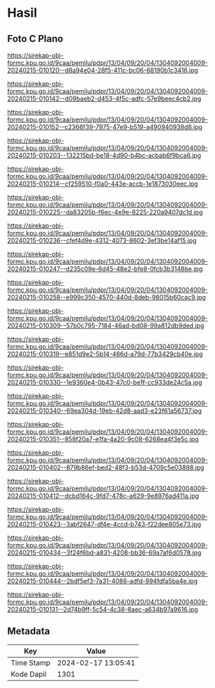 # Hasil

## Foto C Plano

https://sirekap-obj-formc.kpu.go.id/9caa/pemilu/pdpr/13/04/09/20/04/1304092004009-20240215-010120--d8a94e04-28f5-411c-bc06-68190b1c3416.jpg

https://sirekap-obj-formc.kpu.go.id/9caa/pemilu/pdpr/13/04/09/20/04/1304092004009-20240215-010142--d09baeb2-d453-4f5c-adfc-57e9beec4cb2.jpg

https://sirekap-obj-formc.kpu.go.id/9caa/pemilu/pdpr/13/04/09/20/04/1304092004009-20240215-010152--c2366f39-7975-47e9-b519-a490940938d8.jpg

https://sirekap-obj-formc.kpu.go.id/9caa/pemilu/pdpr/13/04/09/20/04/1304092004009-20240215-010203--132215bd-be18-4d90-b4bc-acbab6f9bca6.jpg

https://sirekap-obj-formc.kpu.go.id/9caa/pemilu/pdpr/13/04/09/20/04/1304092004009-20240215-010214--cf259510-f0a0-443e-accb-1e1873030eec.jpg

https://sirekap-obj-formc.kpu.go.id/9caa/pemilu/pdpr/13/04/09/20/04/1304092004009-20240215-010225--da83205b-f6ec-4e9e-8225-220a9407dc1d.jpg

https://sirekap-obj-formc.kpu.go.id/9caa/pemilu/pdpr/13/04/09/20/04/1304092004009-20240215-010236--cfef4d9e-4312-4073-8602-3ef3be14af15.jpg

https://sirekap-obj-formc.kpu.go.id/9caa/pemilu/pdpr/13/04/09/20/04/1304092004009-20240215-010247--d235c09e-6d45-48e2-bfe8-0fcb3b3148be.jpg

https://sirekap-obj-formc.kpu.go.id/9caa/pemilu/pdpr/13/04/09/20/04/1304092004009-20240215-010258--e999c350-4570-440d-8deb-98015b60cac9.jpg

https://sirekap-obj-formc.kpu.go.id/9caa/pemilu/pdpr/13/04/09/20/04/1304092004009-20240215-010309--57b0c795-7184-46ad-bd08-99a812db9ded.jpg

https://sirekap-obj-formc.kpu.go.id/9caa/pemilu/pdpr/13/04/09/20/04/1304092004009-20240215-010319--e851d9e2-5b14-466d-a79d-77b3429cb40e.jpg

https://sirekap-obj-formc.kpu.go.id/9caa/pemilu/pdpr/13/04/09/20/04/1304092004009-20240215-010330--1e9360e4-0b43-47c0-be1f-cc933de24c5a.jpg

https://sirekap-obj-formc.kpu.go.id/9caa/pemilu/pdpr/13/04/09/20/04/1304092004009-20240215-010340--69ea304d-19eb-42d8-aad3-e23f61a56737.jpg

https://sirekap-obj-formc.kpu.go.id/9caa/pemilu/pdpr/13/04/09/20/04/1304092004009-20240215-010351--858f20a7-e1fa-4a20-9c08-6268ea4f3e5c.jpg

https://sirekap-obj-formc.kpu.go.id/9caa/pemilu/pdpr/13/04/09/20/04/1304092004009-20240215-010402--879b86ef-bed2-48f3-b53d-4709c5e03898.jpg

https://sirekap-obj-formc.kpu.go.id/9caa/pemilu/pdpr/13/04/09/20/04/1304092004009-20240215-010412--dcbd164c-9fd7-478c-a629-9e8976ad411a.jpg

https://sirekap-obj-formc.kpu.go.id/9caa/pemilu/pdpr/13/04/09/20/04/1304092004009-20240215-010423--3abf2647-df4e-4ccd-b743-f22dee805e73.jpg

https://sirekap-obj-formc.kpu.go.id/9caa/pemilu/pdpr/13/04/09/20/04/1304092004009-20240215-010434--3f24f6bd-a831-4208-bb36-69a7af6d0578.jpg

https://sirekap-obj-formc.kpu.go.id/9caa/pemilu/pdpr/13/04/09/20/04/1304092004009-20240215-010444--2bdf5ef3-7a31-4088-adfd-994fdfa5ba4e.jpg

https://sirekap-obj-formc.kpu.go.id/9caa/pemilu/pdpr/13/04/09/20/04/1304092004009-20240215-010131--2d74b9ff-5c54-4c38-8aec-a634b97a9616.jpg


## Metadata

| Key        | Value               |
| ---------- | ------------------- |
| Time Stamp | 2024-02-17 13:05:41 |
| Kode Dapil | 1301                |



